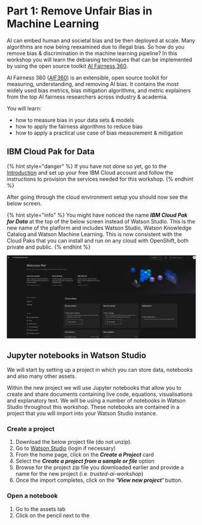 # Part 1: Remove Unfair Bias in Machine Learning

AI can embed human and societal bias and be then deployed at scale. Many algorithms are now being reexamined due to illegal bias. So how do you remove bias & discrimination in the machine learning pipeline? In this workshop you will learn the debiasing techniques that can be implemented by using the open source toolkit [AI Fairness 360](https://aif360.mybluemix.net/).

AI Fairness 360 \([AIF360](https://github.com/Trusted-AI/AIF360)\) is an extensible, open source toolkit for measuring, understanding, and removing AI bias. It contains the most widely used bias metrics, bias mitigation algorithms, and metric explainers from the top AI fairness researchers across industry & academia.

You will learn:

* how to measure bias in your data sets & models
* how to apply the fairness algorithms to reduce bias
* how to apply a practical use case of bias measurement & mitigation

## IBM Cloud Pak for Data

{% hint style="danger" %}
If you have not done so yet, go to the [Introduction](https://margriet-groenendijk.gitbook.io/trusted-ai-workshop/introduction) and set up your free IBM Cloud account and follow the instructions to provision the services needed for this workshop.
{% endhint %}

After going through the cloud environment setup you should now see the below screen.

{% hint style="info" %}
You might have noticed the name _**IBM Cloud Pak for Data**_ at the top of the below screen instead of Watson Studio. This is the new name of the platform and includes Watson Studio, Watson Knowledge Catalog and Watson Machine Learning. This is now consistent with the Cloud Paks that you can install and run on any cloud with OpenShift, both private and public.
{% endhint %}

![](.gitbook/assets/screenshot-2020-08-21-at-16.50.56.png)

## Jupyter notebooks in Watson Studio

We will start by setting up a project in which you can store data, notebooks and also many other assets. 

Within the new project we will use Jupyter notebooks that allow you to create and share documents containing live code, equations, visualisations and explanatory text. We will be using a number of notebooks in Watson Studio throughout this workshop. These notebooks are contained in a project that you will import into your Watson Studio instance.

### Create a project

1. Download the below project file \(do not unzip\).
2. Go to [Watson Studio](https://dataplatform.ibm.com) \(login if necessary\)
3. From the home page, click on the _**Create a Project**_ card     
4. Select the _**Create a project from a sample or file**_ option 
5. Browse for the project zip file you downloaded earlier and provide a name for the new project \(i.e. _trusted-ai-workshop_\)    
6. Once the import completes, click on the _**'View new project'**_ button.

### Open a notebook

1. Go to the assets tab
2. Click on the pencil next to the 



